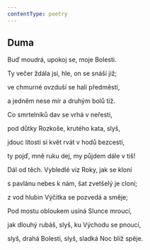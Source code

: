 ```yaml
---
contentType: poetry
---
```


<section>

## Duma

Buď moudrá, upokoj se, moje Bolesti.

Ty večer ždála jsi, hle, on se snáší již;

ve chmurné ovzduší se halí předměstí,

a jedněm nese mír a druhým bolů tíž.

</section>

<section>

Co smrtelníků dav se vrhá v neřesti,

pod důtky Rozkoše, krutého kata, slyš,

jdouc lítosti si květ rvát v hodů bezcestí,

ty pojď, mně ruku dej, my půjdem dále v tiš!

</section>

<section>

Dál od těch. Vybledlé viz Roky, jak se kloní

s pavlánu nebes k nám, šat zvetšelý je cloní;

z vod hlubin Výčitka se pozvedá a směje;

</section>

<section>

Pod mostu obloukem usíná Slunce mroucí,

jak dlouhý rubáš, slyš, ku Východu se pnoucí,

slyš, drahá Bolesti, slyš, sladká Noc blíž spěje.

</section>

